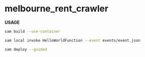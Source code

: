 # melbourne_rent_crawler

**USAGE**

```zsh
sam build --use-container 
```

```zsh
sam local invoke HelloWorldFunction --event events/event.json
```

```zsh
sam deploy --guided
```